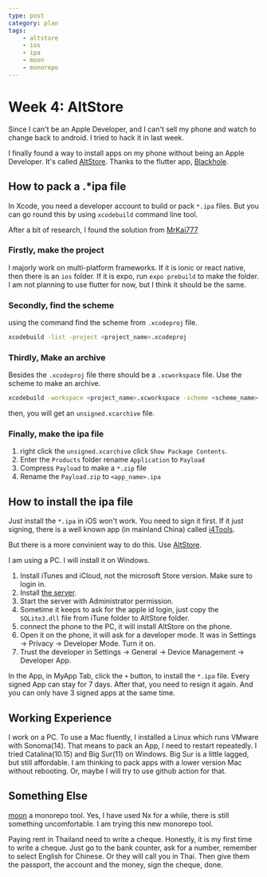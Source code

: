 ```yaml
---
type: post
category: plan
tags:
    - altstore
    - ios
    - ipa
    - moon
    - monorepo
---
```

# Week 4: AltStore

Since I can't be an Apple Developer, and I can't sell my phone and watch to change back to android. I tried to hack it in last week.

I finally found a way to install apps on my phone without being an Apple Developer. It's called [AltStore](https://altstore.io/). Thanks to the flutter app, [Blackhole](https://sangwan5688.github.io/). 

## How to pack a .*ipa file

In Xcode, you need a developer account to build or pack `*.ipa` files. But you can go round this by using `xcodebuild` command line tool. 

After a bit of research, I found the solution from [MrKai777](https://github.com/MrKai77/Export-unsigned-ipa-files)

### Firstly, make the project

I majorly work on multi-platform frameworks. If it is ionic or react native, then there is an `ios` folder. If it is expo, run `expo prebuild` to make the folder. I am not planning to use flutter for now, but I think it should be the same.

### Secondly, find the scheme

using the command find the scheme from `.xcodeproj` file.

```bash
xcodebuild -list -project <project_name>.xcodeproj
```

### Thirdly, Make an archive

Besides the `.xcodeproj` file there should be a `.xcworkspace` file. Use the scheme to make an archive.

```bash
xcodebuild -workspace <project_name>.xcworkspace -scheme <scheme_name> -configuration Release clean archive -archivePath unsigned.xcarchive CODE_SIGN_IDENTITY="" CODE_SIGNING_REQUIRED=NO CODE_SIGNING_ALLOWED=NO
```

then, you will get an `unsigned.xcarchive` file.

### Finally, make the ipa file

1. right click the `unsigned.xcarchive` click `Show Package Contents`.
2. Enter the `Products` folder rename `Application` to `Payload`
3. Compress `Payload` to make a `*.zip` file
4. Rename the `Payload.zip` to `<app_name>.ipa`

## How to install the ipa file

Just install the `*.ipa` in iOS won't work. You need to sign it first. If it just signing, there is a well known app (in mainland China) called [i4Tools](https://www.i4.cn/).

But there is a more convinient way to do this. Use [AltStore](https://altstore.io/).

I am using a PC. I will install it on Windows. 

1. Install iTunes and iCloud, not the microsoft Store version. Make sure to login in.
2. Install [the server](https://faq.altstore.io/getting-started/how-to-install-altstore-windows).
3. Start the server with Administrator permission.
4. Sometime it keeps to ask for the apple id login, just copy the `SQLite3.dll` file from iTune folder to AltStore folder.
5. connect the phone to the PC, it will install AltStore on the phone.
6. Open it on the phone, it will ask for a developer mode. It was in Settings -> Privacy -> Developer Mode. Turn it on.
7. Trust the developer in Settings -> General -> Device Management -> Developer App.

In the App, in MyApp Tab, click the `+` button, to install the `*.ipa` file. Every signed App can stay for 7 days. After that, you need to resign it again. And you can only have 3 signed apps at the same time.

## Working Experience

I work on a PC. To use a Mac fluently, I installed a Linux which runs VMware with Sonoma(14). That means to pack an App, I need to restart repeatedly. I tried Catalina(10.15) and Big Sur(11) on Windows. Big Sur is a little lagged, but still affordable. I am thinking to pack apps with a lower version Mac without rebooting. Or, maybe I will try to use github action for that. 

## Something Else

[moon](https://github.com/moonrepo/moon) a monorepo tool. Yes, I have used Nx for a while, there is still something uncomfortable. I am trying this new monorepo tool.

Paying rent in Thailand need to write a cheque. Honestly, it is my first time to write a cheque. Just go to the bank counter, ask for a number, remember to select English for Chinese. Or they will call you in Thai. Then give them the passport, the account and the money, sign the cheque, done.